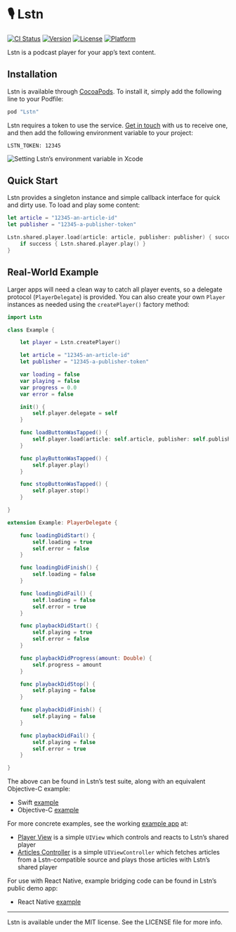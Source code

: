 # 🎙 Lstn

[![CI Status](http://img.shields.io/travis/lstn-ltd/lstn-sdk-ios.svg)](https://travis-ci.org/lstn-ltd/lstn-sdk-ios)
[![Version](https://img.shields.io/cocoapods/v/Lstn.svg)](http://cocoapods.org/pods/Lstn)
[![License](https://img.shields.io/cocoapods/l/Lstn.svg)](http://cocoapods.org/pods/Lstn)
[![Platform](https://img.shields.io/cocoapods/p/Lstn.svg)](http://cocoapods.org/pods/Lstn)

Lstn is a podcast player for your app’s text content.

## Installation

Lstn is available through [CocoaPods](http://cocoapods.org). To install it, simply add the following line to your Podfile:

```ruby
pod "Lstn"
```

Lstn requires a token to use the service. [Get in touch](mailto:hello@lstn.ltd) with us to receive one, and then add the following environment variable to your project:

```
LSTN_TOKEN: 12345
```

![Setting Lstn’s environment variable in Xcode](https://s21.postimg.org/9s2kiwimv/lstn_environment_variables_xcode.png)

## Quick Start

Lstn provides a singleton instance and simple callback interface for quick and dirty use. To load and play some content:

```swift
let article = "12345-an-article-id"
let publisher = "12345-a-publisher-token"

Lstn.shared.player.load(article: article, publisher: publisher) { success in
    if success { Lstn.shared.player.play() }
}
```

## Real-World Example

Larger apps will need a clean way to catch all player events, so a delegate protocol (`PlayerDelegate`) is provided. You can also create your own `Player` instances as needed using the `createPlayer()` factory method:

```swift
import Lstn

class Example {

    let player = Lstn.createPlayer()

    let article = "12345-an-article-id"
    let publisher = "12345-a-publisher-token"

    var loading = false
    var playing = false
    var progress = 0.0
    var error = false

    init() {
        self.player.delegate = self
    }

    func loadButtonWasTapped() {
        self.player.load(article: self.article, publisher: self.publisher)
    }

    func playButtonWasTapped() {
        self.player.play()
    }

    func stopButtonWasTapped() {
        self.player.stop()
    }

}

extension Example: PlayerDelegate {

    func loadingDidStart() {
        self.loading = true
        self.error = false
    }

    func loadingDidFinish() {
        self.loading = false
    }

    func loadingDidFail() {
        self.loading = false
        self.error = true
    }

    func playbackDidStart() {
        self.playing = true
        self.error = false
    }

    func playbackDidProgress(amount: Double) {
        self.progress = amount
    }

    func playbackDidStop() {
        self.playing = false
    }

    func playbackDidFinish() {
        self.playing = false
    }

    func playbackDidFail() {
        self.playing = false
        self.error = true
    }

}
```

The above can be found in Lstn’s test suite, along with an equivalent Objective-C example:

- Swift [example](https://github.com/lstn-ltd/lstn-sdk-ios/blob/master/Example/Tests/Example.swift)
- Objective-C [example](https://github.com/lstn-ltd/lstn-sdk-ios/blob/master/Example/Tests/ExampleObjC.m)

For more concrete examples, see the working [example app](https://github.com/lstn-ltd/lstn-sdk-ios/tree/master/Example) at:

- [Player View](https://github.com/lstn-ltd/lstn-sdk-ios/blob/master/Example/Lstn/PlayerView.swift) is a simple `UIView` which controls and reacts to Lstn’s shared player
- [Articles Controller](https://github.com/lstn-ltd/lstn-sdk-ios/blob/master/Example/Lstn/ArticlesController.swift) is a simple `UIViewController` which fetches articles from a Lstn-compatible source and plays those articles with Lstn’s shared player

For use with React Native, example bridging code can be found in Lstn’s public demo app:

- React Native [example](https://github.com/lstn-ltd/lstn-app/blob/master/ios/Lstn/PlayerBridge.m)

---

Lstn is available under the MIT license. See the LICENSE file for more info.
